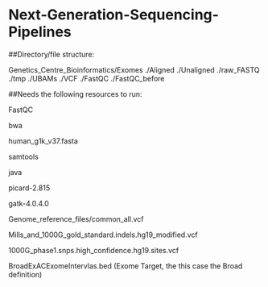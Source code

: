 # Next-Generation-Sequencing-Pipelines


##Directory/file structure:

Genetics_Centre_Bioinformatics/Exomes
./Aligned
./Unaligned
./raw_FASTQ
./tmp
./UBAMs
./VCF
./FastQC
./FastQC_before


##Needs the following resources to run:

FastQC

bwa

human_g1k_v37.fasta

samtools

java

picard-2.815

gatk-4.0.4.0

Genome_reference_files/common_all.vcf

Mills_and_1000G_gold_standard.indels.hg19_modified.vcf

1000G_phase1.snps.high_confidence.hg19.sites.vcf

BroadExACExomeIntervlas.bed (Exome Target, the this case the Broad definition)

